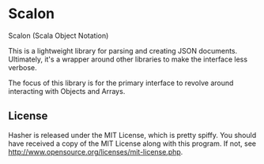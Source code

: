 Scalon
======

Scalon (Scala Object Notation)

This is a lightweight library for parsing and creating JSON documents.
Ultimately, it's a wrapper around other libraries to make the interface
less verbose.

The focus of this library is for the primary interface to revolve around
interacting with Objects and Arrays.

License
-------

Hasher is released under the MIT License, which is pretty spiffy. You should
have received a copy of the MIT License along with this program. If not, see
<http://www.opensource.org/licenses/mit-license.php>.

